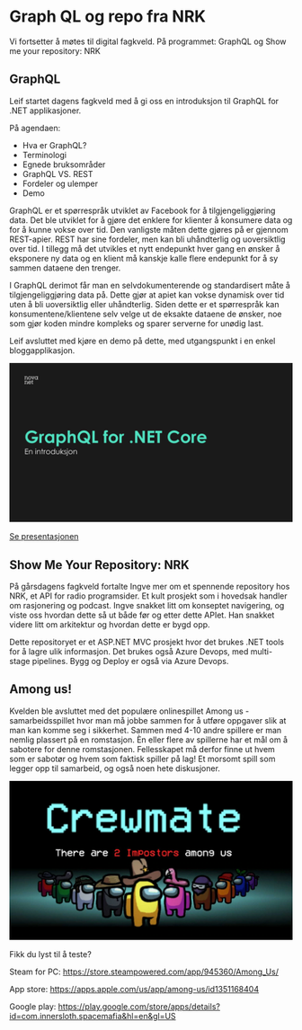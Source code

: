 # Graph QL og repo fra NRK

Vi fortsetter å møtes til digital fagkveld. På programmet: GraphQL og Show me your repository: NRK

## GraphQL

Leif startet dagens fagkveld med å gi oss en introduksjon til GraphQL for .NET applikasjoner.

På agendaen:
- Hva er GraphQL?
- Terminologi
- Egnede bruksområder
- GraphQL VS. REST
- Fordeler og ulemper
- Demo

GraphQL er et spørrespråk utviklet av Facebook for å tilgjengeliggjøring data. Det ble utviklet for å gjøre det enklere for klienter å konsumere data og for å kunne vokse over tid. Den vanligste måten dette gjøres på er gjennom REST-apier. REST har sine fordeler, men kan bli uhåndterlig og uoversiktlig over tid. I tillegg må det utvikles et nytt endepunkt hver gang en ønsker å eksponere ny data og en klient må kanskje kalle flere endepunkt for å sy sammen dataene den trenger.

I GraphQL derimot får man en selvdokumenterende og standardisert måte å tilgjengeliggjøring data på. Dette gjør at apiet kan vokse dynamisk over tid uten å bli uoversiktlig eller uhåndterlig. Siden dette er et spørrespråk kan konsumentene/klientene selv velge ut de eksakte dataene de ønsker, noe som gjør koden mindre kompleks og sparer serverne for unødig last.

Leif avsluttet med kjøre en demo på dette, med utgangspunkt i en enkel bloggapplikasjon.

![Fagkveld](https://github.com/novanet/fagkvelder/blob/master/docs/20201029/content/image.png)

[Se presentasjonen](https://github.com/novanet/fagkvelder/blob/master/docs/20201029/content/GraphQL_Fagkveld.pdf)

## Show Me Your Repository: NRK

På gårsdagens fagkveld fortalte Ingve mer om et spennende repository hos NRK, et API for radio programsider. Et kult prosjekt som i hovedsak handler om rasjonering og podcast. Ingve snakket litt om konseptet navigering, og viste oss hvordan dette så ut både før og etter dette APIet. Han snakket videre litt om arkitektur og hvordan dette er bygd opp. 

Dette repositoryet er et ASP.NET MVC prosjekt hvor det brukes .NET tools for å lagre ulik informasjon. Det brukes også Azure Devops, med multi-stage pipelines. Bygg og Deploy er også via Azure Devops. 

## Among us!

Kvelden ble avsluttet med det populære onlinespillet Among us - samarbeidsspillet hvor man må jobbe sammen for å utføre oppgaver slik at man kan komme seg i sikkerhet.  Sammen med 4-10 andre spillere er man nemlig plassert på en romstasjon. Èn eller flere av spillerne har et mål om å sabotere for denne romstasjonen. Fellesskapet må derfor finne ut hvem som er sabotør og hvem som faktisk spiller på lag! Et morsomt spill som legger opp til samarbeid, og også noen hete diskusjoner.

![Fagkveld](https://github.com/novanet/fagkvelder/blob/master/docs/20201029/content/amongus.png)

Fikk du lyst til å teste?

Steam for PC: https://store.steampowered.com/app/945360/Among_Us/

App store: https://apps.apple.com/us/app/among-us/id1351168404

Google play: https://play.google.com/store/apps/details?id=com.innersloth.spacemafia&hl=en&gl=US
